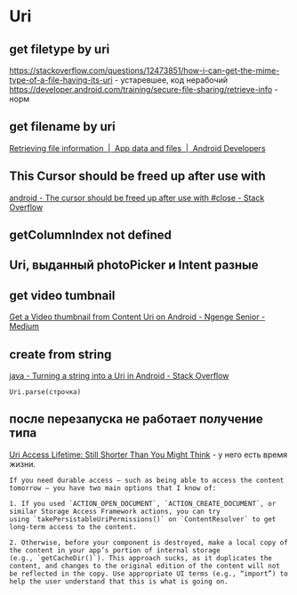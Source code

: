 # Uri
## get filetype by uri
https://stackoverflow.com/questions/12473851/how-i-can-get-the-mime-type-of-a-file-having-its-uri - устаревшее, код нерабочий
https://developer.android.com/training/secure-file-sharing/retrieve-info - норм
## get filename by uri
[Retrieving file information  |  App data and files  |  Android Developers](https://developer.android.com/training/secure-file-sharing/retrieve-info)
## This Cursor should be freed up after use with
[android - The cursor should be freed up after use with #close - Stack Overflow](https://stackoverflow.com/questions/34109463/the-cursor-should-be-freed-up-after-use-with-close)
## getColumnIndex not defined


## Uri, выданный photoPicker и Intent разные

## get video tumbnail
[Get a Video thumbnail from Content Uri on Android - Ngenge Senior - Medium](https://ngengesenior.medium.com/get-a-video-thumbnail-from-content-uri-on-android-3548df4dad47)
## create from string
[java - Turning a string into a Uri in Android - Stack Overflow](https://stackoverflow.com/questions/2709087/turning-a-string-into-a-uri-in-android)
```
Uri.parse(строчка)
```
## после перезапуска не работает получение типа
[Uri Access Lifetime: Still Shorter Than You Might Think](https://commonsware.com/blog/2020/08/08/uri-access-lifetime-still-shorter-than-you-might-think.html) - у него есть время жизни.
```
If you need durable access — such as being able to access the content tomorrow — you have two main options that I know of:

1. If you used `ACTION_OPEN_DOCUMENT`, `ACTION_CREATE_DOCUMENT`, or similar Storage Access Framework actions, you can try using `takePersistableUriPermissions()` on `ContentResolver` to get long-term access to the content.
    
2. Otherwise, before your component is destroyed, make a local copy of the content in your app’s portion of internal storage (e.g., `getCacheDir()`). This approach sucks, as it duplicates the content, and changes to the original edition of the content will not be reflected in the copy. Use appropriate UI terms (e.g., “import”) to help the user understand that this is what is going on.
```